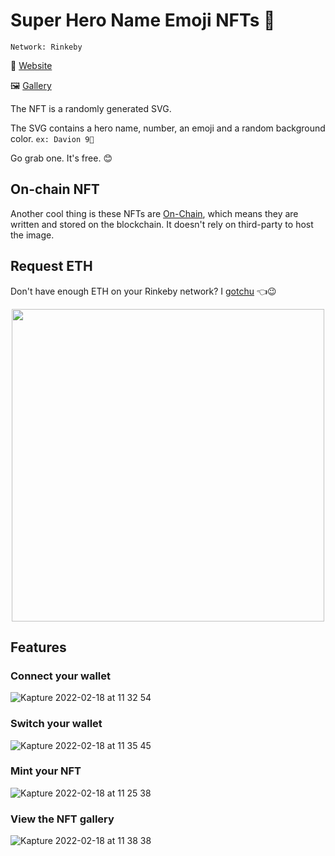 # Super Hero Name Emoji NFTs 🚀

`Network: Rinkeby`

🔗 [Website](https://hero-nfts.vercel.app/)

🖼️ [Gallery](https://testnets.opensea.io/collection/squarenft-fmf1e1djjt)

<p>
  The NFT is a randomly generated SVG.

  The SVG contains a hero name, number, an emoji and a random background color. `ex: Davion 9🐺`

  Go grab one. It's free. 😊
</p>

## On-chain NFT

Another cool thing is these NFTs are [On-Chain](https://art.haus/on-chain-nfts-and-why-theyre-better/#:~:text=On%2Dchain%20NFTs%20are%20tokens,and%20stored%20on%20the%20blockchain), which means they are written and stored on the blockchain. It doesn't rely on third-party to host the image.

## Request ETH

Don't have enough ETH on your Rinkeby network? I [gotchu](https://faucets.chain.link/rinkeby) 👈😉

<p align='center'>
  <image src="https://user-images.githubusercontent.com/12386682/154601031-b6d71f81-9fb3-4eed-aeb0-38188ddceecb.png" width="500">
</p>

## Features

### Connect your wallet
![Kapture 2022-02-18 at 11 32 54](https://user-images.githubusercontent.com/12386682/154600730-907e3ef9-a2ed-48c4-8891-c373e01377e7.gif)

### Switch your wallet
![Kapture 2022-02-18 at 11 35 45](https://user-images.githubusercontent.com/12386682/154600921-8ca962dd-b31b-432b-b555-ba05650f7237.gif)

### Mint your NFT
![Kapture 2022-02-18 at 11 25 38](https://user-images.githubusercontent.com/12386682/154600398-5a916ee3-8f01-4fda-9e76-59e1640e876c.gif)

### View the NFT gallery
![Kapture 2022-02-18 at 11 38 38](https://user-images.githubusercontent.com/12386682/154601186-bea2fc44-5ba6-417b-84ee-46ec6ca54f46.gif)

